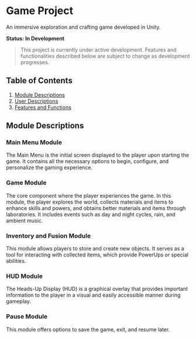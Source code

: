 # Game Project

An immersive exploration and crafting game developed in Unity.

**Status: In Development**

> This project is currently under active development. Features and functionalities described below are subject to change as development progresses.

## Table of Contents
1. [Module Descriptions](#module-descriptions)
2. [User Descriptions](#user-descriptions)
3. [Features and Functions](#features-and-functions)

## Module Descriptions

### Main Menu Module
The Main Menu is the initial screen displayed to the player upon starting the game. It contains all the necessary options to begin, configure, and personalize the gaming experience.

### Game Module
The core component where the player experiences the game. In this module, the player explores the world, collects materials and items to enhance skills and powers, and obtains better materials and items through laboratories. It includes events such as day and night cycles, rain, and ambient music.

### Inventory and Fusion Module
This module allows players to store and create new objects. It serves as a tool for interacting with collected items, which provide PowerUps or special abilities.

### HUD Module
The Heads-Up Display (HUD) is a graphical overlay that provides important information to the player in a visual and easily accessible manner during gameplay.

### Pause Module
This module offers options to save the game, exit, and resume later.
